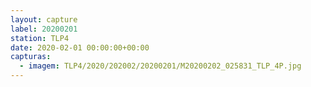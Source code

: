 ```yaml
---
layout: capture
label: 20200201
station: TLP4
date: 2020-02-01 00:00:00+00:00
capturas:
  - imagem: TLP4/2020/202002/20200201/M20200202_025831_TLP_4P.jpg
---
```

